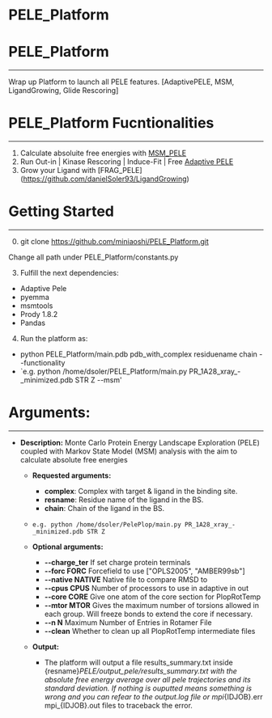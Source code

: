 # PELE_Platform

# PELE_Platform
--------------
Wrap up Platform to launch all PELE features. [AdaptivePELE, MSM, LigandGrowing, Glide Rescoring]

# PELE_Platform Fucntionalities
-------------------------------
1) Calculate absoluite free energies with [MSM_PELE](https://github.com/danielSoler93/MSM_PELE)
2) Run Out-in | Kinase Rescoring | Induce-Fit | Free [Adaptive PELE](https://github.com/AdaptivePELE/AdaptivePELE)
3) Grow your Ligand with [FRAG_PELE] (https://github.com/danielSoler93/LigandGrowing)

# Getting Started
-------------------
0) git clone https://github.com/miniaoshi/PELE_Platform.git


Change all path under PELE_Platform/constants.py

3) Fulfill the next dependencies:
- Adaptive Pele
- pyemma
- msmtools
- Prody 1.8.2
- Pandas

4) Run the platform as:
- python PELE_Platform/main.pdb pdb_with_complex residuename chain --functionality
-  `e.g. python /home/dsoler/PELE_Platform/main.py PR_1A28_xray_-_minimized.pdb STR Z --msm'

# Arguments:
---------------
- **Description:** 
    Monte Carlo Protein Energy Landscape Exploration (PELE) coupled with Markov State Model (MSM) analysis  with the aim to calculate absolute free energies
    - **Requested arguments:** 
        - **complex**: Complex with target & ligand in the binding site.
        - **resname**: Residue name of the ligand in the BS.
        - **chain**: Chain of the ligand in the BS.
    -  `e.g. python /home/dsoler/PelePlop/main.py PR_1A28_xray_-_minimized.pdb STR Z` <br />
    
    - **Optional arguments:**
        - **--charge_ter**       If set charge protein terminals
        - **--forc FORC**        Forcefield to use ["OPLS2005", "AMBER99sb"]
        - **--native NATIVE**    Native file to compare RMSD to
        - **--cpus CPUS**        Number of processors to use in adaptive in out
        - **--core CORE**        Give one atom of the core section for PlopRotTemp
        - **--mtor MTOR**        Gives the maximum number of torsions allowed in each
        group. Will freeze bonds to extend the core if necessary.
        - **--n N**              Maximum Number of Entries in Rotamer File
        - **--clean**            Whether to clean up all PlopRotTemp intermediate files
    - **Output:**
        - The platform will output a file results_summary.txt inside {resname}_PELE/output_pele/results_summary.txt with the           absolute free energy average over all pele trajectories and its standard deviation. If nothing is ouputted means             something is wrong and you can refear to the output.log file or mpi_{IDJOB}.err  mpi_{IDJOB}.out files to traceback           the error.
